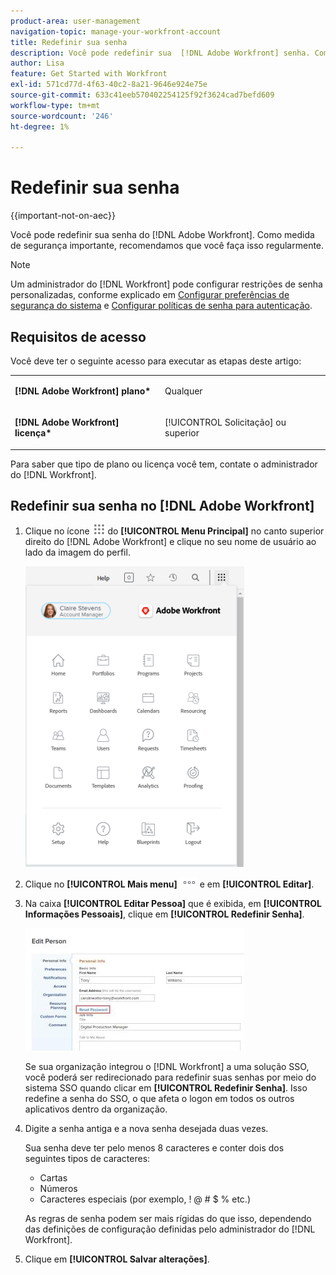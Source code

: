 ```yaml
---
product-area: user-management
navigation-topic: manage-your-workfront-account
title: Redefinir sua senha
description: Você pode redefinir sua  [!DNL Adobe Workfront] senha. Como medida de segurança importante, recomendamos que você faça isso regularmente.
author: Lisa
feature: Get Started with Workfront
exl-id: 571cd77d-4f63-40c2-8a21-9646e924e75e
source-git-commit: 633c41eeb570402254125f92f3624cad7befd609
workflow-type: tm+mt
source-wordcount: '246'
ht-degree: 1%

---
```


# Redefinir sua senha

{{important-not-on-aec}}

Você pode redefinir sua senha do [!DNL Adobe Workfront]. Como medida de segurança importante, recomendamos que você faça isso regularmente.

>[!NOTE]
>
>Um administrador do [!DNL Workfront] pode configurar restrições de senha personalizadas, conforme explicado em [Configurar preferências de segurança do sistema](../../../administration-and-setup/manage-workfront/security/configure-security-preferences.md) e [Configurar políticas de senha para autenticação](../../../administration-and-setup/manage-workfront/security/configure-password-policies-authentication.md).
>
><!-- [!DNL Workfront] administrator can also reset your password in an Enhanced Authentication enabled environment. For more information, see [Reset a user's password with Enhanced Authentication](../../../workfront-basics/manage-your-account-and-profile/managing-your-workfront-account/reset-user-password-eauth.md).-->

## Requisitos de acesso

Você deve ter o seguinte acesso para executar as etapas deste artigo:

<table style="table-layout:auto"> 
 <col> 
 </col> 
 <col> 
 </col> 
 <tbody> 
  <tr> 
   <td role="rowheader"><strong>[!DNL Adobe Workfront] plano*</strong></td> 
   <td> <p>Qualquer</p> </td> 
  </tr> 
  <tr> 
   <td role="rowheader"><strong>[!DNL Adobe Workfront] licença*</strong></td> 
   <td> <p>[!UICONTROL Solicitação] ou superior</p> </td> 
  </tr> 
 </tbody> 
</table>

Para saber que tipo de plano ou licença você tem, contate o administrador do [!DNL Workfront].

## Redefinir sua senha no [!DNL Adobe Workfront]

1. Clique no ícone ![](assets/main-menu-icon.png) do **[!UICONTROL Menu Principal]** no canto superior direito do [!DNL Adobe Workfront] e clique no seu nome de usuário ao lado da imagem do perfil.

   ![Abra o menu principal e selecione seu nome de usuário.](assets/main-menu-options-350x481.png)

1. Clique no **[!UICONTROL Mais menu]** ![](assets/more-icon.png) e em **[!UICONTROL Editar]**.

1. Na caixa **[!UICONTROL Editar Pessoa]** que é exibida, em **[!UICONTROL Informações Pessoais]**, clique em **[!UICONTROL Redefinir Senha]**.

   ![](assets/edit-person-box-350x196.jpg)

   Se sua organização integrou o [!DNL Workfront] a uma solução SSO, você poderá ser redirecionado para redefinir suas senhas por meio do sistema SSO quando clicar em **[!UICONTROL Redefinir Senha]**. Isso redefine a senha do SSO, o que afeta o logon em todos os outros aplicativos dentro da organização.

1. Digite a senha antiga e a nova senha desejada duas vezes.

   Sua senha deve ter pelo menos 8 caracteres e conter dois dos seguintes tipos de caracteres:

   * Cartas
   * Números
   * Caracteres especiais (por exemplo, ! @ # $ % etc.)

   As regras de senha podem ser mais rígidas do que isso, dependendo das definições de configuração definidas pelo administrador do [!DNL Workfront].

1. Clique em **[!UICONTROL Salvar alterações]**.

